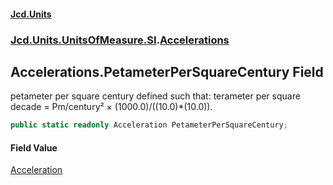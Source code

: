 #### [Jcd.Units](index 'index')
### [Jcd.Units.UnitsOfMeasure.SI](Jcd.Units.UnitsOfMeasure.SI 'Jcd.Units.UnitsOfMeasure.SI').[Accelerations](Accelerations 'Jcd.Units.UnitsOfMeasure.SI.Accelerations')

## Accelerations.PetameterPerSquareCentury Field

petameter per square century defined such that: terameter per square decade = Pm/century² ×
(1000.0)/((10.0)*(10.0)).

```csharp
public static readonly Acceleration PetameterPerSquareCentury;
```

#### Field Value
[Acceleration](Acceleration 'Jcd.Units.UnitTypes.Acceleration')